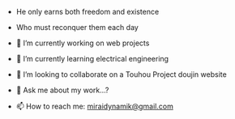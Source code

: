 - He only earns both freedom and existence
- Who must reconquer them each day

- 🔭 I’m currently working on web projects
- 🌱 I’m currently learning electrical engineering
- 👯 I’m looking to collaborate on a Touhou Project doujin website
- 💬 Ask me about my work...?
- 📫 How to reach me: miraidynamik@gmail.com
